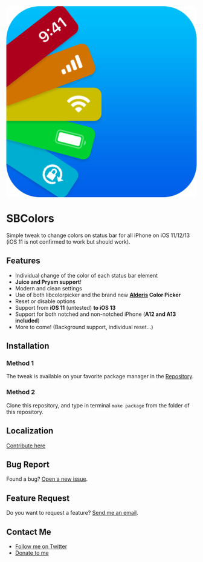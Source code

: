 <img align="center" src="assets/icon-large.png" alt="SBColors logo">

# SBColors
Simple tweak to change colors on status bar for all iPhone on iOS 11/12/13 (iOS 11 is not confirmed to work but should work).

## Features
- Individual change of the color of each status bar element
- **Juice and Prysm support**!
- Modern and clean settings
- Use of both libcolorpicker and the brand new **[Alderis](https://github.com/hbang/Alderis) Color Picker**
- Reset or disable options
- Support from **iOS 11** (untested) **to iOS 13**
- Support for both notched and non-notched iPhone (**A12 and A13 included**)
- More to come! (Background support, individual reset...)

## Installation
### Method 1
The tweak is available on your favorite package manager in the [ Repository](https://.../depiction).

### Method 2
Clone this repository, and type in terminal `make package` from the folder of this repository.

## Localization
[Contribute here](https://github.com/RedenticDev/TweaksLocalizations)

## Bug Report
Found a bug? [Open a new issue](https://github.com/RedenticDev/SBColors/issues/new).

## Feature Request
Do you want to request a feature? [Send me an email](mailto:redenticdev@gmail.com?subject=SBColors%20Feature%20Request).

## Contact Me
- [Follow me on Twitter](https://twitter.com/RedenticDev)
- [Donate to me](https://paypal.me/redenticdev)
